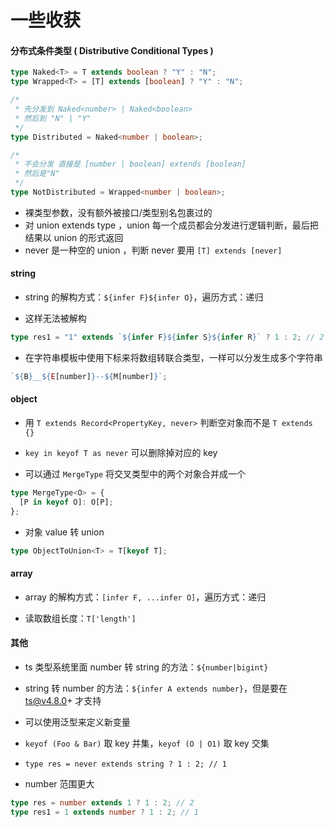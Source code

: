 # 一些收获

#### 分布式条件类型 ( Distributive Conditional Types )

```ts
type Naked<T> = T extends boolean ? "Y" : "N";
type Wrapped<T> = [T] extends [boolean] ? "Y" : "N";

/*
 * 先分发到 Naked<number> | Naked<boolean>
 * 然后到 "N" | "Y"
 */
type Distributed = Naked<number | boolean>;

/*
 * 不会分发 直接是 [number | boolean] extends [boolean]
 * 然后是"N"
 */
type NotDistributed = Wrapped<number | boolean>;
```

- 裸类型参数，没有额外被接口/类型别名包裹过的
- 对 union extends type ，union 每一个成员都会分发进行逻辑判断，最后把结果以 union 的形式返回
- never 是一种空的 union ，判断 never 要用 `[T] extends [never]`

#### string

- string 的解构方式：`${infer F}${infer O}`，遍历方式：递归

- 这样无法被解构

```ts
type res1 = "1" extends `${infer F}${infer S}${infer R}` ? 1 : 2; // 2
```

- 在字符串模板中使用下标来将数组转联合类型，一样可以分发生成多个字符串

```ts
`${B}__${E[number]}--${M[number]}`;
```

#### object

- 用 `T extends Record<PropertyKey, never>` 判断空对象而不是 `T extends {}`

- `key in keyof T as never` 可以删除掉对应的 key

- 可以通过 `MergeType` 将交叉类型中的两个对象合并成一个

```ts
type MergeType<O> = {
  [P in keyof O]: O[P];
};
```

- 对象 value 转 union

```ts
type ObjectToUnion<T> = T[keyof T];
```

#### array

- array 的解构方式：`[infer F, ...infer O]`，遍历方式：递归

- 读取数组长度：`T['length']`

#### 其他

- ts 类型系统里面 number 转 string 的方法：`${number|bigint}`

- string 转 number 的方法：`${infer A extends number}`，但是要在 ts@v4.8.0+ 才支持

- 可以使用泛型来定义新变量

- `keyof (Foo & Bar)` 取 key 并集，`keyof (O | O1)` 取 key 交集

- `type res = never extends string ? 1 : 2; // 1`

- number 范围更大

```ts
type res = number extends 1 ? 1 : 2; // 2
type res1 = 1 extends number ? 1 : 2; // 1
```
